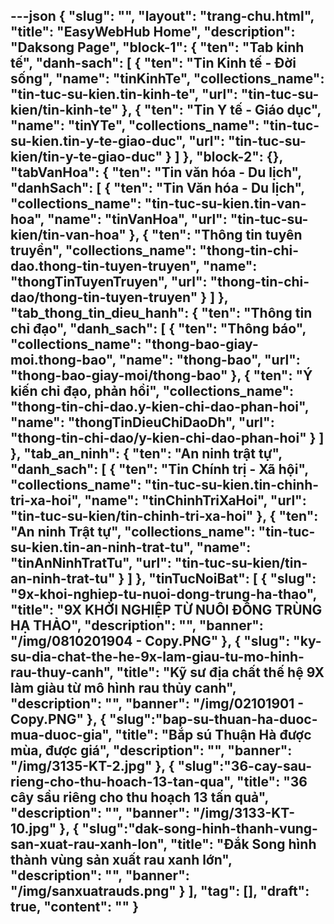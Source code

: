 ---json
{
    "slug": "",
    "layout": "trang-chu.html",
    "title": "EasyWebHub Home",
    "description": "Daksong Page",
    "block-1": {
        "ten": "Tab kinh tế",
        "danh-sach": [
            {
                "ten": "Tin Kinh tế - Đời sống",
                "name": "tinKinhTe",
                "collections_name": "tin-tuc-su-kien.tin-kinh-te",
                "url": "tin-tuc-su-kien/tin-kinh-te"
            },
            {
                "ten": "Tin Y tế - Giáo dục",
                "name": "tinYTe",
                "collections_name": "tin-tuc-su-kien.tin-y-te-giao-duc",
                "url": "tin-tuc-su-kien/tin-y-te-giao-duc"
            }
        ]
    },
    "block-2": {},
    "tabVanHoa": {
        "ten": "Tin văn hóa - Du lịch",
        "danhSach": [
            {
                "ten": "Tin Văn hóa - Du lịch",
                "collections_name": "tin-tuc-su-kien.tin-van-hoa",
                "name": "tinVanHoa",
                "url": "tin-tuc-su-kien/tin-van-hoa"
            },
            {
                "ten": "Thông tin tuyên truyền",
                "collections_name": "thong-tin-chi-dao.thong-tin-tuyen-truyen",
                "name": "thongTinTuyenTruyen",
                "url": "thong-tin-chi-dao/thong-tin-tuyen-truyen"
            }
        ]
    },
    "tab_thong_tin_dieu_hanh": {
        "ten": "Thông tin chỉ đạo",
        "danh_sach": [
            {
                "ten": "Thông báo",
                "collections_name": "thong-bao-giay-moi.thong-bao",
                "name": "thong-bao",
                "url": "thong-bao-giay-moi/thong-bao"
            },
            {
                "ten": "Ý kiến chỉ đạo, phản hồi",
                "collections_name": "thong-tin-chi-dao.y-kien-chi-dao-phan-hoi",
                "name": "thongTinDieuChiDaoDh",
                "url": "thong-tin-chi-dao/y-kien-chi-dao-phan-hoi"
            }
        ]
    },
    "tab_an_ninh": {
        "ten": "An ninh trật tự",
        "danh_sach": [
            {
                "ten": "Tin Chính trị - Xã hội",
                "collections_name": "tin-tuc-su-kien.tin-chinh-tri-xa-hoi",
                "name": "tinChinhTriXaHoi",
                "url": "tin-tuc-su-kien/tin-chinh-tri-xa-hoi"
            },
            {
                "ten": "An ninh Trật tự",
                "collections_name": "tin-tuc-su-kien.tin-an-ninh-trat-tu",
                "name": "tinAnNinhTratTu",
                "url": "tin-tuc-su-kien/tin-an-ninh-trat-tu"
            }
        ]
    },
    "tinTucNoiBat": [
        {
            "slug": "9x-khoi-nghiep-tu-nuoi-dong-trung-ha-thao",
            "title": "9X KHỞI NGHIỆP TỪ NUÔI ĐÔNG TRÙNG HẠ THẢO",
            "description": "",
            "banner": "/img/0810201904 - Copy.PNG"
        },
        {
            "slug": "ky-su-dia-chat-the-he-9x-lam-giau-tu-mo-hinh-rau-thuy-canh",
            "title": "Kỹ sư địa chất  thế hệ 9X làm giàu từ  mô hình rau thủy canh",
            "description": "",
            "banner": "/img/02101901 - Copy.PNG"
        },
        {
            "slug":"bap-su-thuan-ha-duoc-mua-duoc-gia",
            "title": "Bắp sú Thuận Hà được mùa, được giá",
            "description": "",
            "banner": "/img/3135-KT-2.jpg"
        },
        {
            "slug":"36-cay-sau-rieng-cho-thu-hoach-13-tan-qua",
            "title": "36 cây sầu riêng cho thu hoạch 13 tấn quả",
            "description": "",
            "banner": "/img/3133-KT-10.jpg"
        },
        {
            "slug":"dak-song-hinh-thanh-vung-san-xuat-rau-xanh-lon",
            "title": "Đắk Song hình thành vùng sản xuất rau xanh lớn",
            "description": "",
            "banner": "/img/sanxuatrauds.png"
        }
    ],
    "tag": [],
    "draft": true,
    "__content__": ""
}
---
